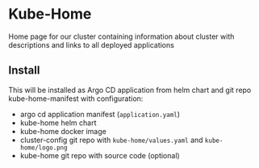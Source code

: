 # Kube-Home

Home page for our cluster containing information about cluster with descriptions and links to all deployed applications

## Install

This will be installed as Argo CD application from helm chart and git repo kube-home-manifest with configuration:
- argo cd application manifest (`application.yaml`)
- kube-home helm chart
- kube-home docker image
- cluster-config git repo with `kube-home/values.yaml` and `kube-home/logo.png`
- kube-home git repo with source code (optional)